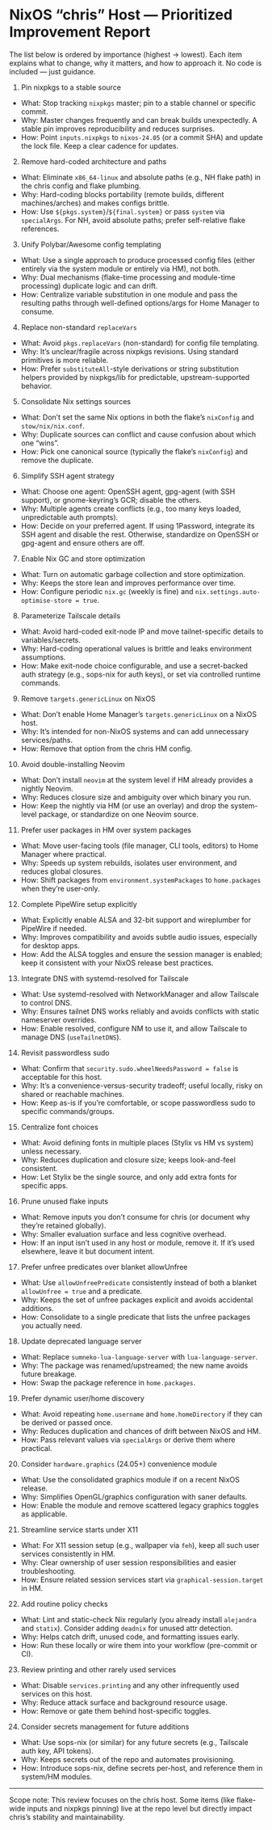 # NixOS “chris” Host — Prioritized Improvement Report

The list below is ordered by importance (highest → lowest). Each item explains what to change, why it matters, and how to approach it. No code is included — just guidance.

1) Pin nixpkgs to a stable source
- What: Stop tracking `nixpkgs` master; pin to a stable channel or specific commit.
- Why: Master changes frequently and can break builds unexpectedly. A stable pin improves reproducibility and reduces surprises.
- How: Point `inputs.nixpkgs` to `nixos-24.05` (or a commit SHA) and update the lock file. Keep a clear cadence for updates.

2) Remove hard-coded architecture and paths
- What: Eliminate `x86_64-linux` and absolute paths (e.g., NH flake path) in the chris config and flake plumbing.
- Why: Hard-coding blocks portability (remote builds, different machines/arches) and makes configs brittle.
- How: Use `${pkgs.system}`/`${final.system}` or pass `system` via `specialArgs`. For NH, avoid absolute paths; prefer self-relative flake references.

3) Unify Polybar/Awesome config templating
- What: Use a single approach to produce processed config files (either entirely via the system module or entirely via HM), not both.
- Why: Dual mechanisms (flake-time processing and module-time processing) duplicate logic and can drift.
- How: Centralize variable substitution in one module and pass the resulting paths through well-defined options/args for Home Manager to consume.

4) Replace non-standard `replaceVars`
- What: Avoid `pkgs.replaceVars` (non-standard) for config file templating.
- Why: It’s unclear/fragile across nixpkgs revisions. Using standard primitives is more reliable.
- How: Prefer `substituteAll`-style derivations or string substitution helpers provided by nixpkgs/lib for predictable, upstream-supported behavior.

5) Consolidate Nix settings sources
- What: Don’t set the same Nix options in both the flake’s `nixConfig` and `stow/nix/nix.conf`.
- Why: Duplicate sources can conflict and cause confusion about which one “wins”.
- How: Pick one canonical source (typically the flake’s `nixConfig`) and remove the duplicate.

6) Simplify SSH agent strategy
- What: Choose one agent: OpenSSH agent, gpg-agent (with SSH support), or gnome-keyring’s GCR; disable the others.
- Why: Multiple agents create conflicts (e.g., too many keys loaded, unpredictable auth prompts).
- How: Decide on your preferred agent. If using 1Password, integrate its SSH agent and disable the rest. Otherwise, standardize on OpenSSH or gpg-agent and ensure others are off.

7) Enable Nix GC and store optimization
- What: Turn on automatic garbage collection and store optimization.
- Why: Keeps the store lean and improves performance over time.
- How: Configure periodic `nix.gc` (weekly is fine) and `nix.settings.auto-optimise-store = true`.

8) Parameterize Tailscale details
- What: Avoid hard-coded exit-node IP and move tailnet-specific details to variables/secrets.
- Why: Hard-coding operational values is brittle and leaks environment assumptions.
- How: Make exit-node choice configurable, and use a secret-backed auth strategy (e.g., sops-nix for auth keys), or set via controlled runtime commands.

9) Remove `targets.genericLinux` on NixOS
- What: Don’t enable Home Manager’s `targets.genericLinux` on a NixOS host.
- Why: It’s intended for non-NixOS systems and can add unnecessary services/paths.
- How: Remove that option from the chris HM config.

10) Avoid double-installing Neovim
- What: Don’t install `neovim` at the system level if HM already provides a nightly Neovim.
- Why: Reduces closure size and ambiguity over which binary you run.
- How: Keep the nightly via HM (or use an overlay) and drop the system-level package, or standardize on one Neovim source.

11) Prefer user packages in HM over system packages
- What: Move user-facing tools (file manager, CLI tools, editors) to Home Manager where practical.
- Why: Speeds up system rebuilds, isolates user environment, and reduces global closures.
- How: Shift packages from `environment.systemPackages` to `home.packages` when they’re user-only.

12) Complete PipeWire setup explicitly
- What: Explicitly enable ALSA and 32-bit support and wireplumber for PipeWire if needed.
- Why: Improves compatibility and avoids subtle audio issues, especially for desktop apps.
- How: Add the ALSA toggles and ensure the session manager is enabled; keep it consistent with your NixOS release best practices.

13) Integrate DNS with systemd-resolved for Tailscale
- What: Use systemd-resolved with NetworkManager and allow Tailscale to control DNS.
- Why: Ensures tailnet DNS works reliably and avoids conflicts with static nameserver overrides.
- How: Enable resolved, configure NM to use it, and allow Tailscale to manage DNS (`useTailnetDNS`).

14) Revisit passwordless sudo
- What: Confirm that `security.sudo.wheelNeedsPassword = false` is acceptable for this host.
- Why: It’s a convenience-versus-security tradeoff; useful locally, risky on shared or reachable machines.
- How: Keep as-is if you’re comfortable, or scope passwordless sudo to specific commands/groups.

15) Centralize font choices
- What: Avoid defining fonts in multiple places (Stylix vs HM vs system) unless necessary.
- Why: Reduces duplication and closure size; keeps look-and-feel consistent.
- How: Let Stylix be the single source, and only add extra fonts for specific apps.

16) Prune unused flake inputs
- What: Remove inputs you don’t consume for chris (or document why they’re retained globally).
- Why: Smaller evaluation surface and less cognitive overhead.
- How: If an input isn’t used in any host or module, remove it. If it’s used elsewhere, leave it but document intent.

17) Prefer unfree predicates over blanket allowUnfree
- What: Use `allowUnfreePredicate` consistently instead of both a blanket `allowUnfree = true` and a predicate.
- Why: Keeps the set of unfree packages explicit and avoids accidental additions.
- How: Consolidate to a single predicate that lists the unfree packages you actually need.

18) Update deprecated language server
- What: Replace `sumneko-lua-language-server` with `lua-language-server`.
- Why: The package was renamed/upstreamed; the new name avoids future breakage.
- How: Swap the package reference in `home.packages`.

19) Prefer dynamic user/home discovery
- What: Avoid repeating `home.username` and `home.homeDirectory` if they can be derived or passed once.
- Why: Reduces duplication and chances of drift between NixOS and HM.
- How: Pass relevant values via `specialArgs` or derive them where practical.

20) Consider `hardware.graphics` (24.05+) convenience module
- What: Use the consolidated graphics module if on a recent NixOS release.
- Why: Simplifies OpenGL/graphics configuration with saner defaults.
- How: Enable the module and remove scattered legacy graphics toggles as applicable.

21) Streamline service starts under X11
- What: For X11 session setup (e.g., wallpaper via `feh`), keep all such user services consistently in HM.
- Why: Clear ownership of user session responsibilities and easier troubleshooting.
- How: Ensure related session services start via `graphical-session.target` in HM.

22) Add routine policy checks
- What: Lint and static-check Nix regularly (you already install `alejandra` and `statix`). Consider adding `deadnix` for unused attr detection.
- Why: Helps catch drift, unused code, and formatting issues early.
- How: Run these locally or wire them into your workflow (pre-commit or CI).

23) Review printing and other rarely used services
- What: Disable `services.printing` and any other infrequently used services on this host.
- Why: Reduce attack surface and background resource usage.
- How: Remove or gate them behind host-specific toggles.

24) Consider secrets management for future additions
- What: Use sops-nix (or similar) for any future secrets (e.g., Tailscale auth key, API tokens).
- Why: Keeps secrets out of the repo and automates provisioning.
- How: Introduce sops-nix, define secrets per-host, and reference them in system/HM modules.

---

Scope note: This review focuses on the chris host. Some items (like flake-wide inputs and nixpkgs pinning) live at the repo level but directly impact chris’s stability and maintainability.
